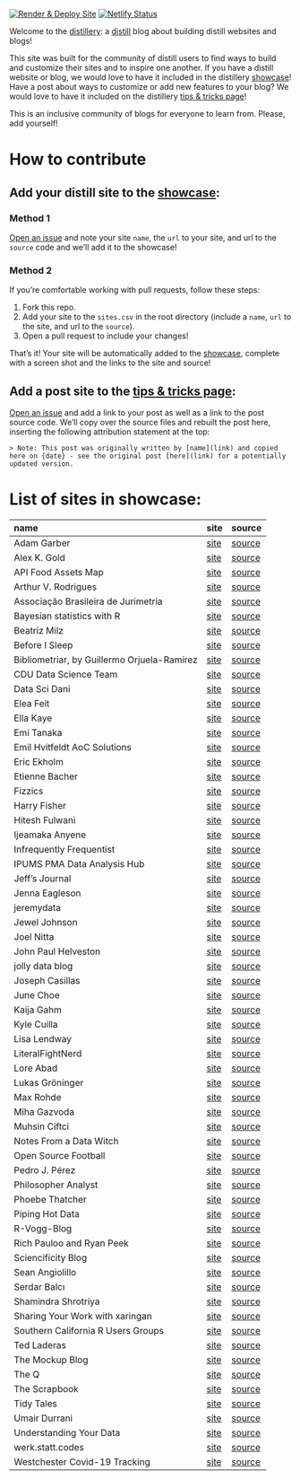 <!-- README.md is generated from README.Rmd. Please edit that file -->
<!-- badges: start -->

[![Render & Deploy
Site](https://github.com/jhelvy/distillery/actions/workflows/build_site.yml/badge.svg?branch=main)](https://github.com/jhelvy/distillery/actions/workflows/build_site.yml)
[![Netlify
Status](https://api.netlify.com/api/v1/badges/2355cde2-cab8-411b-ad51-e55dd5422c59/deploy-status)](https://app.netlify.com/sites/distillery/deploys)
<!-- badges: end -->

Welcome to the [distillery](https://distillery.rbind.io/): a
[distill](https://rstudio.github.io/distill/) blog about building
distill websites and blogs!

This site was built for the community of distill users to find ways to
build and customize their sites and to inspire one another. If you have
a distill website or blog, we would love to have it included in the
distillery [showcase](https://distillery.rbind.io/showcase.html)! Have a
post about ways to customize or add new features to your blog? We would
love to have it included on the distillery [tips & tricks
page](https://distillery.rbind.io/tips_and_tricks.html)!

This is an inclusive community of blogs for everyone to learn from.
Please, add yourself!

How to contribute
=================

Add your distill site to the [showcase](https://distillery.rbind.io/showcase.html):
-----------------------------------------------------------------------------------

### Method 1

[Open an issue](https://github.com/jhelvy/distillery/issues) and note
your site `name`, the `url` to your site, and url to the `source` code
and we’ll add it to the showcase!

### Method 2

If you’re comfortable working with pull requests, follow these steps:

1.  Fork this repo.
2.  Add your site to the `sites.csv` in the root directory (include a
    `name`, `url` to the site, and url to the `source`).
3.  Open a pull request to include your changes!

That’s it! Your site will be automatically added to the
[showcase](https://distillery.rbind.io/showcase.html), complete with a
screen shot and the links to the site and source!

Add a post site to the [tips & tricks page](https://distillery.rbind.io/tips_and_tricks.html):
----------------------------------------------------------------------------------------------

[Open an issue](https://github.com/jhelvy/distillery/issues) and add a
link to your post as well as a link to the post source code. We’ll copy
over the source files and rebuilt the post here, inserting the following
attribution statement at the top:

    > Note: This post was originally written by [name](link) and copied here on {date} - see the original post [here](link) for a potentially updated version.

List of sites in showcase:
==========================

<table>
<thead>
<tr class="header">
<th style="text-align: left;">name</th>
<th style="text-align: left;">site</th>
<th style="text-align: left;">source</th>
</tr>
</thead>
<tbody>
<tr class="odd">
<td style="text-align: left;">Adam Garber</td>
<td style="text-align: left;"><a href="http://www.adam-garber.com/">site</a></td>
<td style="text-align: left;"><a href="https://github.com/garberadamc/acg-distill">source</a></td>
</tr>
<tr class="even">
<td style="text-align: left;">Alex K. Gold</td>
<td style="text-align: left;"><a href="https://alexkgold.space/">site</a></td>
<td style="text-align: left;"><a href="https://github.com/akgold/akg_site">source</a></td>
</tr>
<tr class="odd">
<td style="text-align: left;">API Food Assets Map</td>
<td style="text-align: left;"><a href="https://foodmap.apicouncil.org">site</a></td>
<td style="text-align: left;"><a href="https://github.com/rfortherestofus/api-food-asset-map">source</a></td>
</tr>
<tr class="even">
<td style="text-align: left;">Arthur V. Rodrigues</td>
<td style="text-align: left;"><a href="https://avrodrigues.github.io/">site</a></td>
<td style="text-align: left;"><a href="https://github.com/avrodrigues/avrodrigues.github.io/tree/master">source</a></td>
</tr>
<tr class="odd">
<td style="text-align: left;">Associação Brasileira de Jurimetria</td>
<td style="text-align: left;"><a href="https://lab.abj.org.br/">site</a></td>
<td style="text-align: left;"><a href="https://github.com/abjur/blog">source</a></td>
</tr>
<tr class="even">
<td style="text-align: left;">Bayesian statistics with R</td>
<td style="text-align: left;"><a href="https://oliviergimenez.github.io/bayesian-stats-with-R/">site</a></td>
<td style="text-align: left;"><a href="https://github.com/oliviergimenez/bayesian-stats-with-R">source</a></td>
</tr>
<tr class="odd">
<td style="text-align: left;">Beatriz Milz</td>
<td style="text-align: left;"><a href="https://beatrizmilz.com/">site</a></td>
<td style="text-align: left;"><a href="https://github.com/beatrizmilz/blog">source</a></td>
</tr>
<tr class="even">
<td style="text-align: left;">Before I Sleep</td>
<td style="text-align: left;"><a href="https://milesmcbain.xyz/">site</a></td>
<td style="text-align: left;"><a href="https://github.com/MilesMcBain/milesmcbain.com/">source</a></td>
</tr>
<tr class="odd">
<td style="text-align: left;">Bibliometriar, by Guillermo Orjuela-Ramirez</td>
<td style="text-align: left;"><a href="https://bibliometriar.com/">site</a></td>
<td style="text-align: left;"><a href="https://github.com/guillermo-orjuela/bibliometriar">source</a></td>
</tr>
<tr class="even">
<td style="text-align: left;">CDU Data Science Team</td>
<td style="text-align: left;"><a href="https://cdu-data-science-team.github.io/team-blog/">site</a></td>
<td style="text-align: left;"><a href="https://github.com/CDU-data-science-team/team-blog">source</a></td>
</tr>
<tr class="odd">
<td style="text-align: left;">Data Sci Dani</td>
<td style="text-align: left;"><a href="https://datascidani.com/">site</a></td>
<td style="text-align: left;"><a href="https://github.com/danielle-b/datascidani2">source</a></td>
</tr>
<tr class="even">
<td style="text-align: left;">Elea Feit</td>
<td style="text-align: left;"><a href="https://eleafeit.com/">site</a></td>
<td style="text-align: left;"><a href="https://github.com/eleafeit/emf">source</a></td>
</tr>
<tr class="odd">
<td style="text-align: left;">Ella Kaye</td>
<td style="text-align: left;"><a href="https://ellakaye.rbind.io/">site</a></td>
<td style="text-align: left;"><a href="https://github.com/EllaKaye/ellakaye-distill">source</a></td>
</tr>
<tr class="even">
<td style="text-align: left;">Emi Tanaka</td>
<td style="text-align: left;"><a href="https://emitanaka.org/">site</a></td>
<td style="text-align: left;"><a href="https://github.com/emitanaka/emitanaka.github.io">source</a></td>
</tr>
<tr class="odd">
<td style="text-align: left;">Emil Hvitfeldt AoC Solutions</td>
<td style="text-align: left;"><a href="https://emilhvitfeldt.github.io/rstats-adventofcode/">site</a></td>
<td style="text-align: left;"><a href="https://github.com/emilhvitfeldt/rstats-adventofcode">source</a></td>
</tr>
<tr class="even">
<td style="text-align: left;">Eric Ekholm</td>
<td style="text-align: left;"><a href="https://www.ericekholm.com/">site</a></td>
<td style="text-align: left;"><a href="https://github.com/ekholme/ee-website">source</a></td>
</tr>
<tr class="odd">
<td style="text-align: left;">Etienne Bacher</td>
<td style="text-align: left;"><a href="https://www.etiennebacher.com/">site</a></td>
<td style="text-align: left;"><a href="https://github.com/etiennebacher/personal_website_distill">source</a></td>
</tr>
<tr class="even">
<td style="text-align: left;">Fizzics</td>
<td style="text-align: left;"><a href="https://www.fizzics.ie/">site</a></td>
<td style="text-align: left;"><a href="https://github.com/eugene100hickey/fizzics">source</a></td>
</tr>
<tr class="odd">
<td style="text-align: left;">Harry Fisher</td>
<td style="text-align: left;"><a href="https://hfshr.xyz">site</a></td>
<td style="text-align: left;"><a href="https://github.com/hfshr/distill_blog">source</a></td>
</tr>
<tr class="even">
<td style="text-align: left;">Hitesh Fulwani</td>
<td style="text-align: left;"><a href="https://hitesh-fulwani.netlify.app/">site</a></td>
<td style="text-align: left;"><a href="https://github.com/Hitesh-Fulwani/hitesh-f">source</a></td>
</tr>
<tr class="odd">
<td style="text-align: left;">Ijeamaka Anyene</td>
<td style="text-align: left;"><a href="https://ijeamaka-anyene.netlify.app/">site</a></td>
<td style="text-align: left;"><a href="https://github.com/Ijeamakaanyene/ijeamaka-anyene">source</a></td>
</tr>
<tr class="even">
<td style="text-align: left;">Infrequently Frequentist</td>
<td style="text-align: left;"><a href="https://www.infreq.com/">site</a></td>
<td style="text-align: left;"><a href="https://github.com/odaniel1/InfrequentlyFrequentist">source</a></td>
</tr>
<tr class="odd">
<td style="text-align: left;">IPUMS PMA Data Analysis Hub</td>
<td style="text-align: left;"><a href="https://ipums.github.io/pma-data-hub/">site</a></td>
<td style="text-align: left;"><a href="https://github.com/ipums/pma-data-hub">source</a></td>
</tr>
<tr class="even">
<td style="text-align: left;">Jeff’s Journal</td>
<td style="text-align: left;"><a href="https://jeffreyasselin.netlify.app/">site</a></td>
<td style="text-align: left;"><a href="https://github.com/jassassin68/my-distill-site">source</a></td>
</tr>
<tr class="odd">
<td style="text-align: left;">Jenna Eagleson</td>
<td style="text-align: left;"><a href="https://jeagleso.github.io/website/">site</a></td>
<td style="text-align: left;"><a href="https://github.com/jeagleso/website">source</a></td>
</tr>
<tr class="even">
<td style="text-align: left;">jeremydata</td>
<td style="text-align: left;"><a href="https://jeremydata.com/">site</a></td>
<td style="text-align: left;"><a href="https://github.com/jeremy-allen/jeremydata_blog">source</a></td>
</tr>
<tr class="odd">
<td style="text-align: left;">Jewel Johnson</td>
<td style="text-align: left;"><a href="https://jeweljohnsonj.github.io/jeweljohnson.github.io/">site</a></td>
<td style="text-align: left;"><a href="https://github.com/jeweljohnsonj/jeweljohnson.github.io">source</a></td>
</tr>
<tr class="even">
<td style="text-align: left;">Joel Nitta</td>
<td style="text-align: left;"><a href="https://joelnitta.com">site</a></td>
<td style="text-align: left;"><a href="https://github.com/joelnitta/joelnitta-home">source</a></td>
</tr>
<tr class="odd">
<td style="text-align: left;">John Paul Helveston</td>
<td style="text-align: left;"><a href="https://www.jhelvy.com/">site</a></td>
<td style="text-align: left;"><a href="https://github.com/jhelvy/jhelvy.com">source</a></td>
</tr>
<tr class="even">
<td style="text-align: left;">jolly data blog</td>
<td style="text-align: left;"><a href="https://jollydata.blog">site</a></td>
<td style="text-align: left;"><a href="https://github.com/nucleic-acid/jollydatablog">source</a></td>
</tr>
<tr class="odd">
<td style="text-align: left;">Joseph Casillas</td>
<td style="text-align: left;"><a href="https://www.jvcasillas.com/">site</a></td>
<td style="text-align: left;"><a href="https://github.com/jvcasillas/jvcasillas.github.io">source</a></td>
</tr>
<tr class="even">
<td style="text-align: left;">June Choe</td>
<td style="text-align: left;"><a href="https://yjunechoe.github.io/">site</a></td>
<td style="text-align: left;"><a href="https://github.com/yjunechoe/yjunechoe.github.io">source</a></td>
</tr>
<tr class="odd">
<td style="text-align: left;">Kaija Gahm</td>
<td style="text-align: left;"><a href="https://kaijagahm.netlify.app/">site</a></td>
<td style="text-align: left;"><a href="https://github.com/kaijagahm/kaija_bean">source</a></td>
</tr>
<tr class="even">
<td style="text-align: left;">Kyle Cuilla</td>
<td style="text-align: left;"><a href="https://kcanalytics.netlify.app/">site</a></td>
<td style="text-align: left;"><a href="https://github.com/kcuilla/kc_analytics">source</a></td>
</tr>
<tr class="odd">
<td style="text-align: left;">Lisa Lendway</td>
<td style="text-align: left;"><a href="https://lisalendway.netlify.app/">site</a></td>
<td style="text-align: left;"><a href="https://github.com/llendway/lisalendway_distill">source</a></td>
</tr>
<tr class="even">
<td style="text-align: left;">LiteralFightNerd</td>
<td style="text-align: left;"><a href="https://literalfightnerd.com/">site</a></td>
<td style="text-align: left;"><a href="https://github.com/NateLatshaw/LiteralFightNerd">source</a></td>
</tr>
<tr class="odd">
<td style="text-align: left;">Lore Abad</td>
<td style="text-align: left;"><a href="https://loreabad6.github.io/">site</a></td>
<td style="text-align: left;"><a href="https://github.com/loreabad6/loreabad6.github.io">source</a></td>
</tr>
<tr class="even">
<td style="text-align: left;">Lukas Gröninger</td>
<td style="text-align: left;"><a href="https://lukas-r.blog/">site</a></td>
<td style="text-align: left;"><a href="https://github.com/L-Groeninger/lukas-r.blog">source</a></td>
</tr>
<tr class="odd">
<td style="text-align: left;">Max Rohde</td>
<td style="text-align: left;"><a href="https://maximilianrohde.com">site</a></td>
<td style="text-align: left;"><a href="https://github.com/maxdrohde/blog">source</a></td>
</tr>
<tr class="even">
<td style="text-align: left;">Miha Gazvoda</td>
<td style="text-align: left;"><a href="https://mihagazvoda.com/">site</a></td>
<td style="text-align: left;"><a href="https://github.com/mihagazvoda/mihagazvoda.com">source</a></td>
</tr>
<tr class="odd">
<td style="text-align: left;">Muhsin Ciftci</td>
<td style="text-align: left;"><a href="https://muhsinciftci.netlify.app/">site</a></td>
<td style="text-align: left;"><a href="https://github.com/muhsinciftci/mydistill-website">source</a></td>
</tr>
<tr class="even">
<td style="text-align: left;">Notes From a Data Witch</td>
<td style="text-align: left;"><a href="https://blog.djnavarro.net">site</a></td>
<td style="text-align: left;"><a href="https://github.com/djnavarro/distill-blog">source</a></td>
</tr>
<tr class="odd">
<td style="text-align: left;">Open Source Football</td>
<td style="text-align: left;"><a href="https://www.opensourcefootball.com/">site</a></td>
<td style="text-align: left;"><a href="https://github.com/mrcaseb/open-source-football">source</a></td>
</tr>
<tr class="even">
<td style="text-align: left;">Pedro J. Pérez</td>
<td style="text-align: left;"><a href="https://perezp44.github.io/pjperez.web/01_blog.html">site</a></td>
<td style="text-align: left;"><a href="https://github.com/perezp44/pjperez.web">source</a></td>
</tr>
<tr class="odd">
<td style="text-align: left;">Philosopher Analyst</td>
<td style="text-align: left;"><a href="https://lextuga007.github.io/PhilosopherAnalyst/">site</a></td>
<td style="text-align: left;"><a href="https://github.com/Lextuga007/PhilosopherAnalyst">source</a></td>
</tr>
<tr class="even">
<td style="text-align: left;">Phoebe Thatcher</td>
<td style="text-align: left;"><a href="http://phoebethatcher.com/">site</a></td>
<td style="text-align: left;"><a href="https://github.com/lilphoebe/mywebsite_phoeb">source</a></td>
</tr>
<tr class="odd">
<td style="text-align: left;">Piping Hot Data</td>
<td style="text-align: left;"><a href="https://www.pipinghotdata.com/">site</a></td>
<td style="text-align: left;"><a href="https://github.com/shannonpileggi/pipinghotdata_distill">source</a></td>
</tr>
<tr class="even">
<td style="text-align: left;">R-Vogg-Blog</td>
<td style="text-align: left;"><a href="https://r-vogg-blog.netlify.app/">site</a></td>
<td style="text-align: left;"><a href="https://github.com/richardvogg/r-vogg-blog">source</a></td>
</tr>
<tr class="odd">
<td style="text-align: left;">Rich Pauloo and Ryan Peek</td>
<td style="text-align: left;"><a href="https://r4wrds.com">site</a></td>
<td style="text-align: left;"><a href="https://github.com/r4wrds/r4wrds">source</a></td>
</tr>
<tr class="even">
<td style="text-align: left;">Sciencificity Blog</td>
<td style="text-align: left;"><a href="https://sciencificity-blog.netlify.app/">site</a></td>
<td style="text-align: left;"><a href="https://github.com/sciencificity/Blog_Vebash">source</a></td>
</tr>
<tr class="odd">
<td style="text-align: left;">Sean Angiolillo</td>
<td style="text-align: left;"><a href="https://sean.rbind.io">site</a></td>
<td style="text-align: left;"><a href="https://github.com/seanangio/distill_blog">source</a></td>
</tr>
<tr class="even">
<td style="text-align: left;">Serdar Balcı</td>
<td style="text-align: left;"><a href="https://www.serdarbalci.com/">site</a></td>
<td style="text-align: left;"><a href="https://github.com/sbalci/sbalci.github.io/">source</a></td>
</tr>
<tr class="odd">
<td style="text-align: left;">Shamindra Shrotriya</td>
<td style="text-align: left;"><a href="https://www.shamindras.com/">site</a></td>
<td style="text-align: left;"><a href="https://github.com/shamindras/ss_personal_distill_blog">source</a></td>
</tr>
<tr class="even">
<td style="text-align: left;">Sharing Your Work with xaringan</td>
<td style="text-align: left;"><a href="https://spcanelon.github.io/xaringan-basics-and-beyond">site</a></td>
<td style="text-align: left;"><a href="https://github.com/spcanelon/xaringan-basics-and-beyond">source</a></td>
</tr>
<tr class="odd">
<td style="text-align: left;">Southern California R Users Groups</td>
<td style="text-align: left;"><a href="https://socalr.org/">site</a></td>
<td style="text-align: left;"><a href="https://github.com/laRusers/socalr.org">source</a></td>
</tr>
<tr class="even">
<td style="text-align: left;">Ted Laderas</td>
<td style="text-align: left;"><a href="https://laderast.github.io">site</a></td>
<td style="text-align: left;"><a href="https://github.com/laderast/laderast.github.io">source</a></td>
</tr>
<tr class="odd">
<td style="text-align: left;">The Mockup Blog</td>
<td style="text-align: left;"><a href="https://themockup.netlify.app/">site</a></td>
<td style="text-align: left;"><a href="https://github.com/jthomasmock/radix_themockup">source</a></td>
</tr>
<tr class="even">
<td style="text-align: left;">The Q</td>
<td style="text-align: left;"><a href="https://qntkhvn.netlify.app/">site</a></td>
<td style="text-align: left;"><a href="https://github.com/qntkhvn/qblog">source</a></td>
</tr>
<tr class="odd">
<td style="text-align: left;">The Scrapbook</td>
<td style="text-align: left;"><a href="https://eliocamp.github.io/scrapbook/">site</a></td>
<td style="text-align: left;"><a href="https://github.com/eliocamp/scrapbook">source</a></td>
</tr>
<tr class="even">
<td style="text-align: left;">Tidy Tales</td>
<td style="text-align: left;"><a href="https://tidytales.ca">site</a></td>
<td style="text-align: left;"><a href="https://github.com/mccarthy-m-g/tidytales">source</a></td>
</tr>
<tr class="odd">
<td style="text-align: left;">Umair Durrani</td>
<td style="text-align: left;"><a href="https://udurrani.netlify.app/">site</a></td>
<td style="text-align: left;"><a href="https://github.com/durraniu/udurrani_distill">source</a></td>
</tr>
<tr class="even">
<td style="text-align: left;">Understanding Your Data</td>
<td style="text-align: left;"><a href="https://cdu-data-science-team.github.io/understanding-your-data/">site</a></td>
<td style="text-align: left;"><a href="https://github.com/CDU-data-science-team/understanding-your-data">source</a></td>
</tr>
<tr class="odd">
<td style="text-align: left;">werk.statt.codes</td>
<td style="text-align: left;"><a href="https://werk.statt.codes/">site</a></td>
<td style="text-align: left;"><a href="https://github.com/werkstattcodes/distill_clean">source</a></td>
</tr>
<tr class="even">
<td style="text-align: left;">Westchester Covid-19 Tracking</td>
<td style="text-align: left;"><a href="https://westchester-covid.mattherman.info/">site</a></td>
<td style="text-align: left;"><a href="https://github.com/mfherman/westchester-covid">source</a></td>
</tr>
</tbody>
</table>
